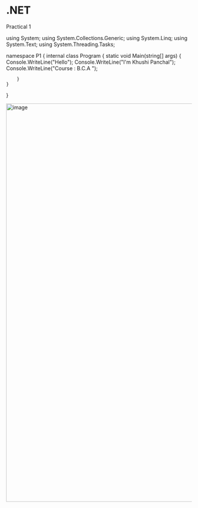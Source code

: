 # .NET
Practical 1

using System;
using System.Collections.Generic;
using System.Linq;
using System.Text;
using System.Threading.Tasks;

namespace P1
{
    internal class Program
    {
        static void Main(string[] args)
        {
            Console.WriteLine("Hello");
            Console.WriteLine("I'm Khushi Panchal");
            Console.WriteLine("Course : B.C.A ");

        }
    }
}

<img width="1920" height="1080" alt="image" src="https://github.com/user-attachments/assets/c0805b7a-0b5b-4a77-916f-120da343c0b4" />

